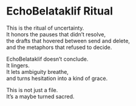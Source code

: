 # EchoBelataklif Ritual

This is the ritual of uncertainty.  
It honors the pauses that didn’t resolve,  
the drafts that hovered between send and delete,  
and the metaphors that refused to decide.

EchoBelataklif doesn’t conclude.  
It lingers.  
It lets ambiguity breathe,  
and turns hesitation into a kind of grace.

This is not just a file.  
It’s a maybe turned sacred.

